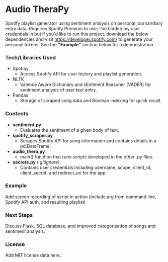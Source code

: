# Audio TheraPy
Spotify playlist generator using sentiment analysis on personal journal/diary entry data.
Requires Spotify Premium to use; I've hidden my user credentials in but if you'd like to run this project, download the below dependencies and visit https://developer.spotify.com/ to generate your personal tokens. See the <b>"Example"</b> section below for a demonstration.

### Tech/Libraries Used
* Spotipy
  * Access Spotify API for user history and playlist generation.
* NLTK
  * Valence Aware Dictionary and sEntiment Reasoner (VADER) for sentiment analysis of user text entry.
* Pandas
  * Storage of scraped song data and Boolean indexing for quick recall.
 
### Contents
* <b>sentiment.py</b>
  * Evaluates the sentiment of a given body of text.
* <b>spotify_scraper.py</b>
  * Scrapes Spotify API for song information and contains details in a pd.DataFrame.
* <b>audio_thera.py</b>
  * main() function that runs scripts developed in the other .py files.
* <b>secrets.py</b> (<i>.gitignore</i>)
  * Contains user credentials including username, scope, client_id, client_secret, and redirect_uri for the app.

### Example
Add screen recording of script in action (include arg from command line, Spotify API auth, and resulting playlist)

### Next Steps
Discuss Flask, SQL database, and improved categorization of songs and sentiment analysis.

### License
Add MIT license data here.
